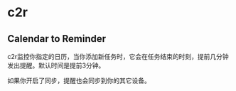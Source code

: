 # c2r 
## Calendar to Reminder

c2r监控你指定的日历，当你添加新任务时，它会在任务结束的时刻，提前几分钟发出提醒。默认时间是提前3分钟。

如果你开启了同步，提醒也会同步到你的其它设备。




